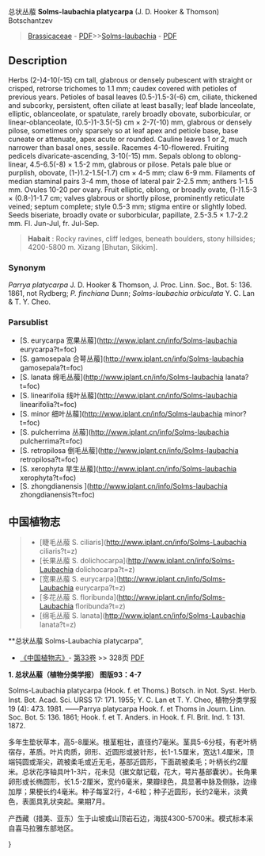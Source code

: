 总状丛菔 **Solms-laubachia platycarpa** (J. D. Hooker & Thomson) Botschantzev

> [Brassicaceae](http://www.iplant.cn/info/Brassicaceae?t=foc) - [PDF](http://www.iplant.cn/foc/pdf/Brassicaceae.pdf)>>[Solms-laubachia](http://www.iplant.cn/info/Solms-laubachia?t=foc) - [PDF](http://www.iplant.cn/foc/pdf/Solms-laubachia.pdf)

## Description

Herbs (2-)4-10(-15) cm tall, glabrous or densely pubescent with straight or crisped, retrorse trichomes to 1.1 mm; caudex covered with petioles of previous years. Petioles of basal leaves (0.5-)1.5-3(-6) cm, ciliate, thickened and subcorky, persistent, often ciliate at least basally; leaf blade lanceolate, elliptic, oblanceolate, or spatulate, rarely broadly obovate, suborbicular, or linear-oblanceolate, (0.5-)1-3.5(-5) cm × 2-7(-10) mm, glabrous or densely pilose, sometimes only sparsely so at leaf apex and petiole base, base cuneate or attenuate, apex acute or rounded. Cauline leaves 1 or 2, much narrower than basal ones, sessile. Racemes 4-10-flowered. Fruiting pedicels divaricate-ascending, 3-10(-15) mm. Sepals oblong to oblong-linear, 4.5-6.5(-8) × 1.5-2 mm, glabrous or pilose. Petals pale blue or purplish, obovate, (1-)1.2-1.5(-1.7) cm × 4-5 mm; claw 6-9 mm. Filaments of median staminal pairs 3-4 mm, those of lateral pair 2-2.5 mm; anthers 1-1.5 mm. Ovules 10-20 per ovary. Fruit elliptic, oblong, or broadly ovate, (1-)1.5-3 × (0.8-)1-1.7 cm; valves glabrous or shortly pilose, prominently reticulate veined; septum complete; style 0.5-3 mm; stigma entire or slightly lobed. Seeds biseriate, broadly ovate or suborbicular, papillate, 2.5-3.5 × 1.7-2.2 mm. Fl. Jun-Jul, fr. Jul-Sep.

> **Habait** : 
> Rocky ravines, cliff ledges, beneath boulders, stony hillsides; 4200-5800 m. Xizang [Bhutan, Sikkim].

### Synonym
*Parrya platycarpa* J. D. Hooker & Thomson, J. Proc. Linn. Soc., Bot. 5: 136. 1861, not Rydberg; *P. finchiana* Dunn; *Solms-laubachia orbiculata* Y. C. Lan & T. Y. Cheo.

### Parsublist

* [S.  eurycarpa  宽果丛菔](http://www.iplant.cn/info/Solms-laubachia eurycarpa?t=foc)
* [S.  gamosepala  合萼丛菔](http://www.iplant.cn/info/Solms-laubachia gamosepala?t=foc)
* [S.  lanata  绵毛丛菔](http://www.iplant.cn/info/Solms-laubachia lanata?t=foc)
* [S.  linearifolia  线叶丛菔](http://www.iplant.cn/info/Solms-laubachia linearifolia?t=foc)
* [S.  minor  细叶丛菔](http://www.iplant.cn/info/Solms-laubachia minor?t=foc)
* [S.  pulcherrima  丛菔](http://www.iplant.cn/info/Solms-laubachia pulcherrima?t=foc)
* [S.  retropilosa  倒毛丛菔](http://www.iplant.cn/info/Solms-laubachia retropilosa?t=foc)
* [S.  xerophyta  旱生丛菔](http://www.iplant.cn/info/Solms-laubachia xerophyta?t=foc)
* [S.  zhongdianensis  ](http://www.iplant.cn/info/Solms-laubachia zhongdianensis?t=foc)

## 中国植物志

> * [睫毛丛菔  S.  ciliaris](http://www.iplant.cn/info/Solms-Laubachia ciliaris?t=z)
> * [长果丛菔  S.  dolichocarpa](http://www.iplant.cn/info/Solms-Laubachia dolichocarpa?t=z)
> * [宽果丛菔  S.  eurycarpa](http://www.iplant.cn/info/Solms-Laubachia eurycarpa?t=z)
> * [多花丛菔  S.  floribunda](http://www.iplant.cn/info/Solms-Laubachia floribunda?t=z)
> * [绵毛丛菔  S.  lanata](http://www.iplant.cn/info/Solms-Laubachia lanata?t=z)

**总状丛菔 Solms-Laubachia platycarpa",

* [《中国植物志》](http://www.iplant.cn/frps)- [第33卷](http://www.iplant.cn/frps/vol/33) >> 328页 [PDF](http://www.iplant.cn/frps/pdf/33/328.PDF)

**1. 总状丛菔（植物分类学报） 图版93：4-7**

Solms-Laubachia platycarpa (Hook. f. et Thoms.) Botsch. in Not. Syst. Herb. Inst. Bot. Acad. Sci. URSS 17: 171. 1955; Y. C. Lan et T. Y. Cheo, 植物分类学报19 (4): 473. 1981. ——Parrya platycarpa Hook. f. et Thoms in Journ. Linn. Soc. Bot. 5: 136. 1861; Hook. f. et T. Anders. in Hook. f. Fl. Brit. Ind. 1: 131. 1872.

多年生垫状草本，高5-8厘米。根茎粗壮，直径约7毫米。茎具5-6分枝，有老叶柄宿存，革质。叶片肉质，卵形、近圆形或披针形，长1-1.5厘米，宽达1.4厘米，顶端钝圆或渐尖，疏被柔毛或近无毛，基部近圆形，下面疏被柔毛；叶柄长约2厘米。总状花序轴具叶1-3片，花未见（据文献记载，花大，萼片基部囊状）。长角果卵形或长椭圆形，长1.5-2厘米，宽约6毫米，果瓣绿色，具显著中脉及侧脉，边缘加厚；果梗长约4毫米。种子每室2行，4-6粒；种子近圆形，长约2毫米，淡黄色，表面具乳状突起。果期7月。

产西藏（措美、亚东）生于山坡或山顶岩石边，海拔4300-5700米。模式标本采自喜马拉雅东部地区。

}